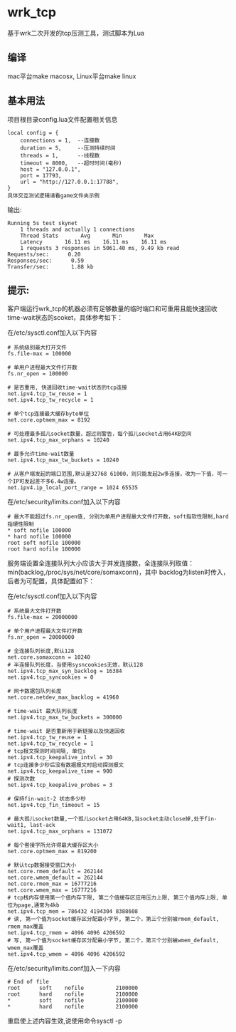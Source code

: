 # wrk_tcp
基于wrk二次开发的tcp压测工具，测试脚本为Lua

## 编译
mac平台make macosx, Linux平台make linux

## 基本用法
项目根目录config.lua文件配置相关信息

```
local config = {
    connections = 1,  --连接数
    duration = 5,     --压测持续时间
    threads = 1,      --线程数
    timeout = 8000,   --超时时间(毫秒)
    host = "127.0.0.1",
    port = 17793,
    url = "http://127.0.0.1:17788",
}
具体交互测试逻辑请看game文件夹示例

```
输出:

    Running 5s test skynet
        1 threads and actually 1 connections
        Thread Stats       Avg       Min       Max
        Latency       16.11 ms    16.11 ms    16.11 ms
        1 requests 3 responses in 5061.40 ms, 9.49 kb read
    Requests/sec:      0.20
    Responses/sec:      0.59
    Transfer/sec:       1.88 kb

## 提示:
客户端运行wrk_tcp的机器必须有足够数量的临时端口和可重用且能快速回收time-wait状态的scoket，具体参考如下：

在/etc/sysctl.conf加入以下内容
```
# 系统级别最大打开文件
fs.file-max = 100000

# 单用户进程最大文件打开数
fs.nr_open = 100000

# 是否重用, 快速回收time-wait状态的tcp连接
net.ipv4.tcp_tw_reuse = 1
net.ipv4.tcp_tw_recycle = 1

# 单个tcp连接最大缓存byte单位
net.core.optmem_max = 8192

# 可处理最多孤儿socket数量，超过则警告，每个孤儿socket占用64KB空间
net.ipv4.tcp_max_orphans = 10240

# 最多允许time-wait数量
net.ipv4.tcp_max_tw_buckets = 10240

# 从客户端发起的端口范围,默认是32768 61000，则只能发起2w多连接，改为一下值，可一个IP可发起差不多6.4w连接。
net.ipv4.ip_local_port_range = 1024 65535
```

在/etc/security/limits.conf加入以下内容
```
# 最大不能超过fs.nr_open值, 分别为单用户进程最大文件打开数，soft指软性限制,hard指硬性限制
* soft nofile 100000
* hard nofile 100000
root soft nofile 100000
root hard nofile 100000
```

服务端设置全连接队列大小应该大于并发连接数，全连接队列取值：min(backlog,/proc/sys/net/core/somaxconn)，其中
backlog为listen时传入，后者为可配置，具体配置如下：

在/etc/sysctl.conf加入以下内容

```
# 系统最大文件打开数
fs.file-max = 20000000

# 单个用户进程最大文件打开数
fs.nr_open = 20000000

# 全连接队列长度,默认128
net.core.somaxconn = 10240
# 半连接队列长度，当使用sysncookies无效，默认128
net.ipv4.tcp_max_syn_backlog = 16384
net.ipv4.tcp_syncookies = 0

# 网卡数据包队列长度  
net.core.netdev_max_backlog = 41960

# time-wait 最大队列长度
net.ipv4.tcp_max_tw_buckets = 300000

# time-wait 是否重新用于新链接以及快速回收
net.ipv4.tcp_tw_reuse = 1  
net.ipv4.tcp_tw_recycle = 1
# tcp报文探测时间间隔, 单位s
net.ipv4.tcp_keepalive_intvl = 30
# tcp连接多少秒后没有数据报文时启动探测报文
net.ipv4.tcp_keepalive_time = 900
# 探测次数
net.ipv4.tcp_keepalive_probes = 3

# 保持fin-wait-2 状态多少秒
net.ipv4.tcp_fin_timeout = 15  

# 最大孤儿socket数量,一个孤儿socket占用64KB,当socket主动close掉,处于fin-wait1, last-ack
net.ipv4.tcp_max_orphans = 131072  

# 每个套接字所允许得最大缓存区大小
net.core.optmem_max = 819200

# 默认tcp数据接受窗口大小
net.core.rmem_default = 262144  
net.core.wmem_default = 262144  
net.core.rmem_max = 16777216  
net.core.wmem_max = 16777216
# tcp栈内存使用第一个值内存下限, 第二个值缓存区应用压力上限, 第三个值内存上限, 单位为page,通常为4kb
net.ipv4.tcp_mem = 786432 4194304 8388608
# 读, 第一个值为socket缓存区分配最小字节, 第二个，第三个分别被rmem_default, rmem_max覆盖
net.ipv4.tcp_rmem = 4096 4096 4206592
# 写, 第一个值为socket缓存区分配最小字节, 第二个，第三个分别被wmem_default, wmem_max覆盖
net.ipv4.tcp_wmem = 4096 4096 4206592
```

在/etc/security/limits.conf加入一下内容
```
# End of file
root      soft    nofile          2100000
root      hard    nofile          2100000
*         soft    nofile          2100000
*         hard    nofile          2100000
```

重启使上述内容生效,说使用命令sysctl -p

